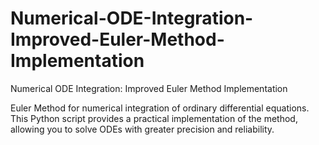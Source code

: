 # Numerical-ODE-Integration-Improved-Euler-Method-Implementation
Numerical ODE Integration: Improved Euler Method Implementation

Euler Method for numerical integration of ordinary differential equations. This Python script provides a practical implementation of the method, allowing you to solve ODEs with greater precision and reliability.
